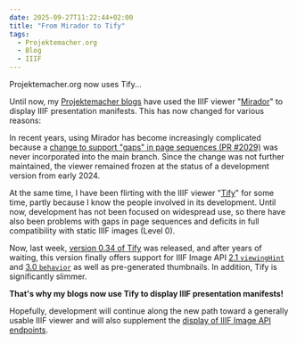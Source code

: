 ```yaml
---
date: 2025-09-27T11:22:44+02:00
title: "From Mirador to Tify"
tags:
  - Projektemacher.org
  - Blog
  - IIIF
---
```

Projektemacher.org now uses Tify...
<!--more-->

Until now, my [Projektemacher blogs](https://projektemacher.org/blogs/) have used the IIIF viewer "[Mirador](https://projectmirador.org/)" to display IIIF presentation manifests. This has now changed for various reasons:

In recent years, using Mirador has become increasingly complicated because a [change to support "gaps" in page sequences (PR #2029)](https://github.com/ProjectMirador/mirador/pull/3029) was never incorporated into the main branch. Since the change was not further maintained, the viewer remained frozen at the status of a development version from early 2024.

At the same time, I have been flirting with the IIIF viewer "[Tify](https://tify.rocks/)" for some time, partly because I know the people involved in its development. Until now, development has not been focused on widespread use, so there have also been problems with gaps in page sequences and deficits in full compatibility with static IIIF images (Level 0).

Now, last week, [version 0.34 of Tify](https://github.com/tify-iiif-viewer/tify/releases/tag/v0.34.0) was released, and after years of waiting, this version finally offers support for IIIF Image API [2.1 `viewingHint`](https://iiif.io/api/presentation/2.1/#viewinghint) and [3.0 `behavior`](https://iiif.io/api/presentation/3.0/#behavior) as well as pre-generated thumbnails. In addition, Tify is significantly slimmer.

**That's why my blogs now use Tify to display IIIF presentation manifests!**

Hopefully, development will continue along the new path toward a generally usable IIIF viewer and will also supplement the [display of IIIF Image API endpoints](https://github.com/tify-iiif-viewer/tify/issues/129).
